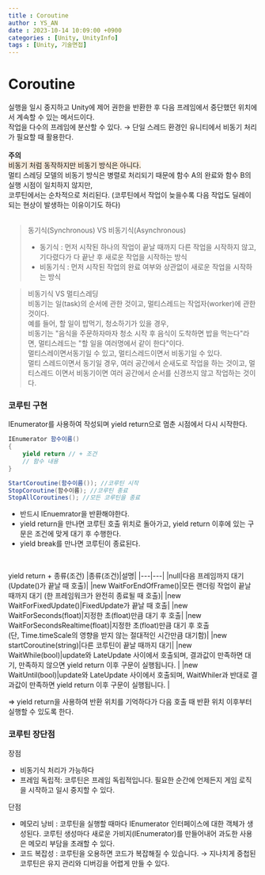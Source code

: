 ```yaml
---
title : Coroutine
author : YS_AN
date : 2023-10-14 10:09:00 +0900
categories : [Unity, UnityInfo]
tags : [Unity, 기술면접]
---
```


# Coroutine
실행을 일시 중지하고 Unity에 제어 권한을 반환한 후 다음 프레임에서 중단했던 위치에서 계속할 수 있는 메서드이다. <br/>
작업을 다수의 프레임에 분산할 수 있다. → 단일 스레드 환경인 유니티에서 비동기 처리가 필요할 때 활용한다. <br/><br/>
**주의**   <br/>
<span style='background-color:#FBECDD'>비동기 처럼 동작하지만 비동기 방식은 아니다.</span> <br/>
멀티 스레딩 모델의 비동기 방식은 병렬로 처리되기 때문에 함수 A의 완료와 함수 B의 실행 시점이 일치하지 않지만, <br/>
코루틴에서는 순차적으로 처리된다. (코루틴에서 작업이 늦을수록 다음 작업도 딜레이되는 현상이 발생하는 이유이기도 하다) <br/><br/>

> 동기식(Synchronous) VS 비동기식(Asynchronous)
> * 동기식 : 먼저 시작된 하나의 작업이 끝날 때까지 다른 작업을 시작하지 않고, 기다렸다가 다 끝난 후 새로운 작업을 시작하는 방식
> * 비동기식 : 먼저 시작된 작업의 완료 여부와 상관없이 새로운 작업을 시작하는 방식

> 비동기식 VS 멀티스레딩  <br/>
> 비동기는 일(task)의 순서에 관한 것이고, 멀티스레드는 작업자(worker)에 관한 것이다.  <br/>
> 예를 들어, 할 일이 밥먹기, 청소하기가 있을 경우,  <br/>
> 비동기는 "음식을 주문하자마자 청소 시작 후 음식이 도착하면 밥을 먹는다"라면, 멀티스레드는 "할 일을 여러명에서 같이 한다"이다. <br/>
> 멀티스레이면서동기일 수 있고, 멀티스레드이면서 비동기일 수 있다. <br/>
> 멀티 스레드이면서 동기일 경우, 여러 공간에서 순새도로 작업을 하는 것이고, 멀티스레드 이면서 비동기이면 여러 공간에서 순서를 신경쓰지 않고 작업하는 것이다. 

### 코루틴 구현 
IEnumerator를 사용하여 작성되며 yield return으로 멈춘 시점에서 다시 시작한다. 
```C#
IEnumerator 함수이름()
{
	yield return // + 조건
    // 함수 내용
}

StartCoroutine(함수이름()); //코루틴 시작
StopCoroutine(함수이름); //코루틴 종료
StopAllCoroutines(); //모든 코루틴을 종료
```
* 반드시 IEnuemrator을 반환해야한다.
* yield return을 만나면 코루틴 호출 위치로 돌아가고, yield return 이후에 있는 구문은 조건에 맞게 대기 후 수행한다. 
* yield break를 만나면 코루틴이 종료된다.
<br/>

yield return + 종류(조건) 
|종류(조건)|설명|
|---|---|
|null|다음 프레임까지 대기 (Update()가 끝날 때 호출)|
|new WaitForEndOfFrame()|모든 랜더링 작업이 끝날 때까지 대기 (한 프레임워크가 완전히 종료될 때 호출)|
|new WaitForFixedUpdate()|FixedUpdate가 끝날 때 호출|
|new WaitForSeconds(float)|지정한 초(float)만큼 대기 후 호출|
|new WaitForSecondsRealtime(float)|지정한 초(float)만큼 대기 후 호출 <br/>(단, Time.timeScale의 영향을 받지 않는 절대적인 시간만큼 대기함)|
|new startCoroutine(string)|다른 코루틴이 끝날 때까지 대기|
|new WaitWhile(bool)|update와 LateUpdate 사이에서 호출되며, 결과값이 만족하면 대기, 만족하지 않으면 yield return 이후 구문이 실행됩니다. |
|new WaitUntil(bool)|update와 LateUpdate 사이에서 호출되며, WaitWhiler과 반대로 결과값이 만족하면 yield return 이후 구문이 실행됩니다. |

⇒ yield return을 사용하여 반환 위치를 기억하다가 다음 호출 때 반환 위치 이후부터 실행할 수 있도록 한다.

### 코루틴 장단점 
장점
* 비동기식 처리가 가능하다 
* 프레임 독립적: 코루틴은 프레임 독립적입니다. 필요한 순간에 언제든지 게임 로직을 시작하고 일시 중지할 수 있다. 

단점
* 메모리 낭비 : 코루틴을 실행할 때마다 IEnumerator 인터페이스에 대한 객체가 생성된다. 코루틴 생성마다 새로운 가비지(IEnumerator)를 만들어내어 과도한 사용은 메모리 부담을 초래할 수 있다. 
* 코드 복잡성 : 코루틴을 오용하면 코드가 복잡해질 수 있습니다. → 지나치게 중첩된 코루틴은 유지 관리와 디버깅을 어렵게 만들 수 있다.

